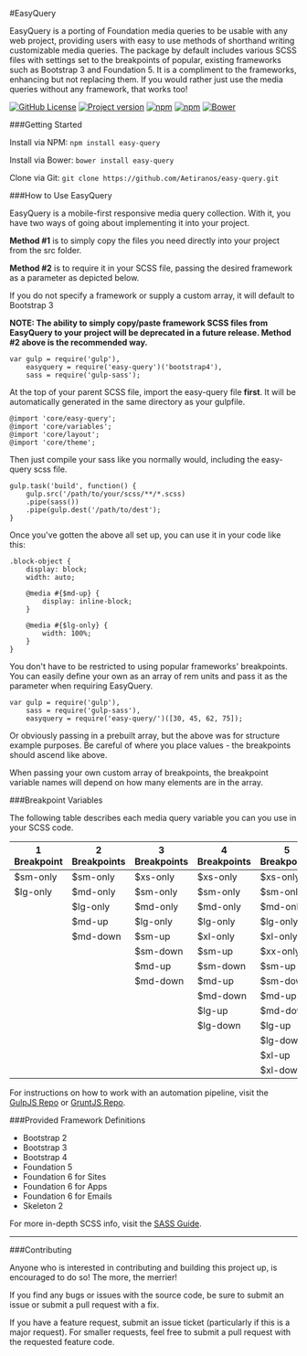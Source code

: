 #EasyQuery

EasyQuery is a porting of Foundation media queries to be usable with any web project, providing users with easy to use methods of shorthand writing customizable media queries. The package by default includes various SCSS files with settings set to the breakpoints of popular, existing frameworks such as Bootstrap 3 and Foundation 5. It is a compliment to the frameworks, enhancing but not replacing them. If you would rather just use the media queries without any framework, that works too!

[![GitHub License](https://img.shields.io/badge/license-MIT-blue.svg?style=flat)](https://raw.githubusercontent.com/aetiranos/easy-query/master/LICENSE)
[![Project version](https://img.shields.io/badge/version-1.0.6-orange.svg)](https://img.shields.io/badge/version-1.0.6-orange.svg)
[![npm](https://img.shields.io/npm/dt/easy-query.svg?maxAge=2592000)](http://npmjs.org/package/easy-query)
[![npm](https://img.shields.io/npm/v/npm.svg?maxAge=2592000)](http://npmjs.org/package/easy-query)
[![Bower](https://img.shields.io/bower/v/bootstrap.svg?maxAge=2592000)](https://GitHub.com/Aetiranos/easy-query)
  
###Getting Started

Install via NPM: `npm install easy-query`

Install via Bower: `bower install easy-query`

Clone via Git: `git clone https://github.com/Aetiranos/easy-query.git`

###How to Use EasyQuery

EasyQuery is a mobile-first responsive media query collection. With it, you have two ways of going about implementing it into your project.

**Method #1** is to simply copy the files you need directly into your project from the src folder. 

**Method #2** is to require it in your SCSS file, passing the desired framework as a parameter as depicted below. 

If you do not specify a framework or supply a custom array, it will default to Bootstrap 3

**NOTE: The ability to simply copy/paste framework SCSS files from EasyQuery to your project will be deprecated in a future release. Method #2 above is the recommended way.**


```
var gulp = require('gulp'),
    easyquery = require('easy-query')('bootstrap4'),
    sass = require('gulp-sass');

```

At the top of your parent SCSS file, import the easy-query file **first**. It will be automatically generated in the same directory as your gulpfile.
```
@import 'core/easy-query';
@import 'core/variables';
@import 'core/layout';
@import 'core/theme';
```

Then just compile your sass like you normally would, including the easy-query scss file.
```
gulp.task('build', function() {
    gulp.src('/path/to/your/scss/**/*.scss)
    .pipe(sass())
    .pipe(gulp.dest('/path/to/dest');
}
```

Once you've gotten the above all set up, you can use it in your code like this:

```
.block-object {
    display: block;
    width: auto;
    
    @media #{$md-up} {
        display: inline-block;
    }
    
    @media #{$lg-only} {
        width: 100%;
    }
}
```

You don't have to be restricted to using popular frameworks' breakpoints. You can easily define your own as an array of rem units and pass it as the parameter when requiring EasyQuery. 

```
var gulp = require('gulp'),
    sass = require('gulp-sass'),
    easyquery = require('easy-query/')([30, 45, 62, 75]);
```

Or obviously passing in a prebuilt array, but the above was for structure example purposes. Be careful of where you place values - the breakpoints should ascend like above.

When passing your own custom array of breakpoints, the breakpoint variable names will depend on how many elements are in the array.

###Breakpoint Variables

The following table describes each media query variable you can you use in your SCSS code.

| 1 Breakpoint | 2 Breakpoints | 3 Breakpoints | 4 Breakpoints | 5 Breakpoints |
|---|---|---|---|---|
| $sm-only  | $sm-only | $xs-only | $xs-only | $xs-only |
| $lg-only | $md-only | $sm-only | $sm-only | $sm-only |
|  | $lg-only | $md-only | $md-only | $md-only |
|  | $md-up | $lg-only | $lg-only | $lg-only |
|  | $md-down | $sm-up | $xl-only | $xl-only |
|  |  | $sm-down | $sm-up | $xx-only |
|  |  | $md-up | $sm-down | $sm-up |
|  |  | $md-down | $md-up | $sm-down |
|  |  |  | $md-down | $md-up |
|  |  |  | $lg-up | $md-down |
|  |  |  | $lg-down | $lg-up |
|  |  |  |  | $lg-down |
|  |  |  |  | $xl-up |
|  |  |  |  | $xl-down |

For instructions on how to work with an automation pipeline, visit the [GulpJS Repo](https://github.com/gulpjs/gulp) or [GruntJS Repo](https://github.com/gruntjs/grunt).

###Provided Framework Definitions

* Bootstrap 2
* Bootstrap 3
* Bootstrap 4
* Foundation 5
* Foundation 6 for Sites
* Foundation 6 for Apps
* Foundation 6 for Emails
* Skeleton 2

For more in-depth SCSS info, visit the [SASS Guide](http://sass-lang.com/guide).

___

###Contributing

Anyone who is interested in contributing and building this project up, is encouraged to do so! The more, the merrier!

If you find any bugs or issues with the source code, be sure to submit an issue or submit a pull request with a fix.

If you have a feature request, submit an issue ticket (particularly if this is a major request). For smaller requests, feel free to submit a pull request with the requested feature code.